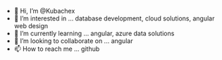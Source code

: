 - 👋 Hi, I’m @Kubachex
- 👀 I’m interested in ... database development, cloud solutions, angular web design
- 🌱 I’m currently learning ... angular, azure data solutions
- 💞️ I’m looking to collaborate on ... angular
- 📫 How to reach me ... github

<!---
Kubachex/Kubachex is a ✨ special ✨ repository because its `README.md` (this file) appears on your GitHub profile.
You can click the Preview link to take a look at your changes.
--->
